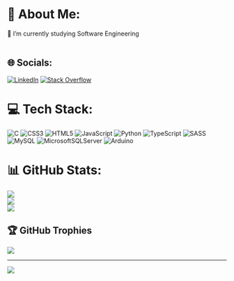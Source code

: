 # 💫 About Me:
🔭 I’m currently studying Software Engineering<br><br>


## 🌐 Socials:
[![LinkedIn](https://img.shields.io/badge/LinkedIn-%230077B5.svg?logo=linkedin&logoColor=white)](https://linkedin.com/in/bernalira) [![Stack Overflow](https://img.shields.io/badge/-Stackoverflow-FE7A16?logo=stack-overflow&logoColor=white)](https://stackoverflow.com/users/20832225) 

# 💻 Tech Stack:
![C](https://img.shields.io/badge/c-%2300599C.svg?style=flat&logo=c&logoColor=white) ![CSS3](https://img.shields.io/badge/css3-%231572B6.svg?style=flat&logo=css3&logoColor=white) ![HTML5](https://img.shields.io/badge/html5-%23E34F26.svg?style=flat&logo=html5&logoColor=white) ![JavaScript](https://img.shields.io/badge/javascript-%23323330.svg?style=flat&logo=javascript&logoColor=%23F7DF1E) ![Python](https://img.shields.io/badge/python-3670A0?style=flat&logo=python&logoColor=ffdd54) ![TypeScript](https://img.shields.io/badge/typescript-%23007ACC.svg?style=flat&logo=typescript&logoColor=white) ![SASS](https://img.shields.io/badge/SASS-hotpink.svg?style=flat&logo=SASS&logoColor=white) ![MySQL](https://img.shields.io/badge/mysql-%2300f.svg?style=flat&logo=mysql&logoColor=white) ![MicrosoftSQLServer](https://img.shields.io/badge/Microsoft%20SQL%20Sever-CC2927?style=flat&logo=microsoft%20sql%20server&logoColor=white) ![Arduino](https://img.shields.io/badge/-Arduino-00979D?style=flat&logo=Arduino&logoColor=white)
# 📊 GitHub Stats:
![](https://github-readme-stats.vercel.app/api?username=bernardolira231&theme=onedark&hide_border=false&include_all_commits=false&count_private=false)<br/>
![](https://github-readme-streak-stats.herokuapp.com/?user=bernardolira231&theme=onedark&hide_border=false)<br/>
![](https://github-readme-stats.vercel.app/api/top-langs/?username=bernardolira231&theme=onedark&hide_border=false&include_all_commits=false&count_private=false&layout=compact)

## 🏆 GitHub Trophies
![](https://github-profile-trophy.vercel.app/?username=bernardolira231&theme=onedark&no-frame=true&no-bg=false&margin-w=4)

---
[![](https://visitcount.itsvg.in/api?id=bernardolira231&icon=0&color=4)](https://visitcount.itsvg.in)
